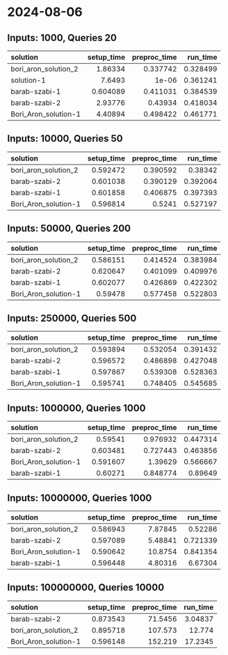 # 2024-08-06

## Inputs: 1000, Queries 20

| solution             |   setup_time |   preproc_time |   run_time |
|:---------------------|-------------:|---------------:|-----------:|
| bori_aron_solution_2 |     1.86334  |       0.337742 |   0.328499 |
| solution-1           |     7.6493   |       1e-06    |   0.361241 |
| barab-szabi-1        |     0.604089 |       0.411031 |   0.384539 |
| barab-szabi-2        |     2.93776  |       0.43934  |   0.418034 |
| Bori_Aron_solution-1 |     4.40894  |       0.498422 |   0.461771 |

## Inputs: 10000, Queries 50

| solution             |   setup_time |   preproc_time |   run_time |
|:---------------------|-------------:|---------------:|-----------:|
| bori_aron_solution_2 |     0.592472 |       0.390592 |   0.38342  |
| barab-szabi-2        |     0.601038 |       0.390129 |   0.392064 |
| barab-szabi-1        |     0.601858 |       0.406875 |   0.397393 |
| Bori_Aron_solution-1 |     0.596814 |       0.5241   |   0.527197 |

## Inputs: 50000, Queries 200

| solution             |   setup_time |   preproc_time |   run_time |
|:---------------------|-------------:|---------------:|-----------:|
| bori_aron_solution_2 |     0.586151 |       0.414524 |   0.383984 |
| barab-szabi-2        |     0.620647 |       0.401099 |   0.409976 |
| barab-szabi-1        |     0.602077 |       0.426869 |   0.422302 |
| Bori_Aron_solution-1 |     0.59478  |       0.577458 |   0.522803 |

## Inputs: 250000, Queries 500

| solution             |   setup_time |   preproc_time |   run_time |
|:---------------------|-------------:|---------------:|-----------:|
| bori_aron_solution_2 |     0.593894 |       0.532054 |   0.391432 |
| barab-szabi-2        |     0.596572 |       0.486898 |   0.427048 |
| barab-szabi-1        |     0.597867 |       0.539308 |   0.528363 |
| Bori_Aron_solution-1 |     0.595741 |       0.748405 |   0.545685 |

## Inputs: 1000000, Queries 1000

| solution             |   setup_time |   preproc_time |   run_time |
|:---------------------|-------------:|---------------:|-----------:|
| bori_aron_solution_2 |     0.59541  |       0.976932 |   0.447314 |
| barab-szabi-2        |     0.603481 |       0.727443 |   0.463856 |
| Bori_Aron_solution-1 |     0.591607 |       1.39629  |   0.566667 |
| barab-szabi-1        |     0.60271  |       0.848774 |   0.89649  |

## Inputs: 10000000, Queries 1000

| solution             |   setup_time |   preproc_time |   run_time |
|:---------------------|-------------:|---------------:|-----------:|
| bori_aron_solution_2 |     0.586943 |        7.87845 |   0.52286  |
| barab-szabi-2        |     0.597089 |        5.48841 |   0.721339 |
| Bori_Aron_solution-1 |     0.590642 |       10.8754  |   0.841354 |
| barab-szabi-1        |     0.596448 |        4.80316 |   6.67304  |

## Inputs: 100000000, Queries 10000

| solution             |   setup_time |   preproc_time |   run_time |
|:---------------------|-------------:|---------------:|-----------:|
| barab-szabi-2        |     0.873543 |        71.5456 |    3.04837 |
| bori_aron_solution_2 |     0.895718 |       107.573  |   12.774   |
| Bori_Aron_solution-1 |     0.596148 |       152.219  |   17.2345  |